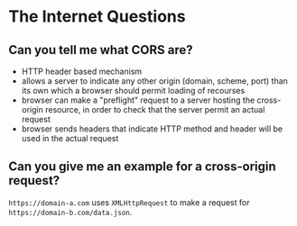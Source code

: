 # The Internet Questions

## Can you tell me what CORS are?
- HTTP header based mechanism
- allows a server to indicate any other origin (domain, scheme, port) than its own which a browser should permit loading of recourses
- browser can make a "preflight" request to a server hosting the cross-origin resource, in order to check that the server permit an actual request
- browser sends headers that indicate HTTP method and header will be used in the actual request

## Can you give me an example for a cross-origin request?
`https://domain-a.com` uses `XMLHttpRequest` to make a request for `https://domain-b.com/data.json`.